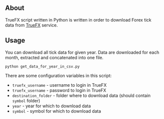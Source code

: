 
## About

TrueFX script written in Python is written in order to download Forex tick data from [TrueFX](http://www.truefx.com/) service.

## Usage

You can download all tick data for given year. Data are downloaded for each month, extracted and concatenated into one file.
```
python get_data_for_year_in_csv.py
```

There are some configuration variables in this script:

- `truefx_username` - username to login in TrueFX 
- `truefx_username` - password to login in TrueFX
- `destination_folder` - folder where to download data (should contain `symbol` folder)
- `year` - year for which to download data
- `symbol` - symbol for which to download data

